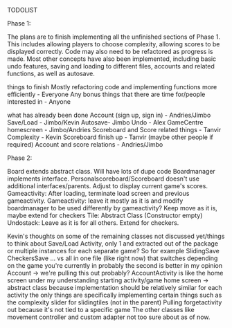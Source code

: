 TODOLIST


Phase 1:

The plans are to finish implementing all the unfinished sections of Phase 1. This includes allowing players to choose
complexity, allowing scores to be displayed correctly. Code may also need to be refactored as progress is made. Most
other concepts have also been implemented, including basic undo features, saving and loading to different files,
accounts and related functions, as well as autosave.

things to finish
Mostly refactoring code and implementing functions more efficiently - Everyone
Any bonus things that there are time for/people interested in - Anyone

what has already been done
Account (sign up, sign in) - Andries/Jimbo
Save/Load - Jimbo/Kevin
Autosave- Jimbo
Undo - Alex
GameCentre homescreen - Jimbo/Andries
Scoreboard and Score related things - Tanvir
Complexity - Kevin
Scoreboard finish up - Tanvir (maybe other people if required)
Account and score relations - Andries/Jimbo

Phase 2:

Board extends abstract class. Will have lots of dupe code
Boardmanager implements interface.
Personalscoreboard/Scoreboard doesn't use additional interfaces/parents. Adjust to display current game's scores.
Gameactivity: After loading, terminate load screen and previous gameactivity.
Gameactivity: leave it mostly as it is and modify boardmanager to be used differently by gameactivity?
Keep move as it is, maybe extend for checkers
Tile: Abstract Class (Constructor empty)
Undostack: Leave as it is for all others. Extend for checkers.

Kevin's thoughts on some of the remaining classes not discussed yet/things to think about
Save/Load Activity, only 1 and extracted out of the package or multiple instances for each separate game?
So for example SlidingSave CheckersSave ... vs all in one file (like right now) that switches depending on the game you're currently in
probably the second is better in my opinion
Account -> we're pulling this out probably? AccountActivity is like the home screen under my understanding
starting activity/game home screen -> abstract class because implementation should be relatively similar for each activity
the only things are specifically implementing certain things such as the complexity slider for slidingtiles (not in the parent) 
Pulling forgetactivity out because it's not tied to a specific game
The other classes like movement controller and custom adapter not too sure about as of now.